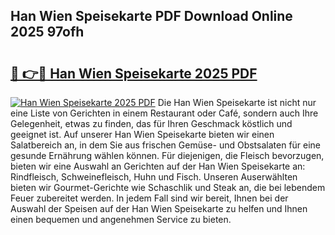 ## Han Wien Speisekarte PDF Download Online 2025 97ofh

# <h2><a href="http://gc9nqs.nevu.top/?p=Han+Wien+Speisekarte">🔗 👉🔴 Han Wien Speisekarte 2025 PDF</a></h2>

[![Han Wien Speisekarte 2025 PDF](https://i.imgur.com/dBaPXMq.png)](http://gc9nqs.nevu.top/?p=Han+Wien+Speisekarte)
Die Han Wien Speisekarte ist nicht nur eine Liste von Gerichten in einem Restaurant oder Café, sondern auch Ihre Gelegenheit, etwas zu finden, das für Ihren Geschmack köstlich und geeignet ist. Auf unserer Han Wien Speisekarte bieten wir einen Salatbereich an, in dem Sie aus frischen Gemüse- und Obstsalaten für eine gesunde Ernährung wählen können. Für diejenigen, die Fleisch bevorzugen, bieten wir eine Auswahl an Gerichten auf der Han Wien Speisekarte an: Rindfleisch, Schweinefleisch, Huhn und Fisch. Unseren Auserwählten bieten wir Gourmet-Gerichte wie Schaschlik und Steak an, die bei lebendem Feuer zubereitet werden. In jedem Fall sind wir bereit, Ihnen bei der Auswahl der Speisen auf der Han Wien Speisekarte zu helfen und Ihnen einen bequemen und angenehmen Service zu bieten.
